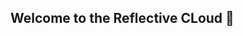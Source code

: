 ## Welcome to the Reflective CLoud 👋

<!--

**Here are some ideas to get you started:**

🙋‍♀️ A community hub for open-source and reproducible SRM research. Being a member of this organisation gives you access to the jupyter hub at https://reflective.2i2c.cloud/
🌈 Contribution - this is a *community* resource. Start dicsussions via the discussions tab here, share code, make tutorials, make reproducible figures for your papers etc. 
👩‍💻 Useful resources - To do, need links to datasets, tutorials etc.
-->
